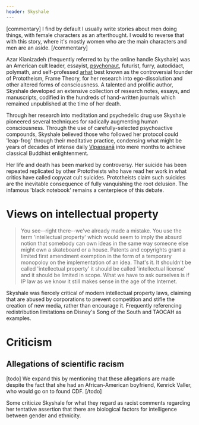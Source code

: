 ```yaml
---
header: Skyshale
---
```

[commentary]
I find by default I usually write stories about men doing things, with female characters as an afterthought.
I would to reverse that with this story, where it's mostly women who are the main characters and men are an aside.
[/commentary]


Azar Kianizadeh (frequently referred to by the online handle Skyshale) was an American cult leader, essayist, [psychonaut](https://en.wikipedia.org/wiki/Psychonautics), futurist, furry, autodidact, polymath, and self-professed [arhat](https://en.wikipedia.org/wiki/Arhat) best known as the controversial founder of Prototheism, Frame Theory, for her research into ego-dissolution and other altered forms of consciousness.
A talented and prolific author, Skyshale developed an extensive collection of research notes, essays, and manuscripts, codified in the hundreds of hand-written journals which remained unpublished at the time of her death.

Through her research into meditation and psychedelic drug use Skyshale pioneered several techniques for radically augmenting human consciousness.
Through the use of carefully-selected psychoactive compounds, Skyshale believed those who followed her protocol could 'leap-frog' through their meditative practice, condensing what might be years of decades of intense daily [Vipassanā](https://en.wikipedia.org/wiki/Vipassan%C4%81) into mere months to achieve classical Buddhist enlightenment.

Her life and death has been marked by controversy.
Her suicide has been repeated replicated by other Prototheists who have read her work in what critics have called copycat cult suicides.
Prototheists claim such suicides are the inevitable consequence of fully vanquishing the root delusion.
The infamous 'black notebook' remains a centerpiece of this debate.

# Views on intellectual property
> You see--right there--we've already made a mistake.
> You use the term 'intellectual property' which would seem to imply the absurd notion that somebody can own ideas in the same way someone else might own a skateboard or a house.
> Patents and copyrights grant a limited first amendment exemption in the form of a temporary monopoloy on the implementation of an idea.
> That's it.
> It shouldn't be called 'intellectual property' it should be called 'intellectual license' and it should be limited in scope.
> What we have to ask ourselves is if IP law as we know it still makes sense in the age of the Internet.

Skyshale was fiercely critical of modern intellectual property laws, claiming that are abused by corporations to prevent competition and stifle the creation of new media, rather than encourage it.
Frequently referencing redistribution limitations on Disney's Song of the South and TAOCAH as examples.



# Criticism
## Allegations of scientific racism
[todo]
We expand this by mentioning that these allegations are made despite the fact that she had an African-American boyfriend, Kenrick Valler, who would go on to found CDF.
[/todo]

Some criticize Skyshale for what they regard as racist comments regarding her tentative assertion that there are biological factors for intelligence between gender and ethnicity.
